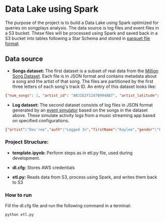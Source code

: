 # Data Lake using Spark

The purpose of the project is to build a Data Lake using Spark optimized for queries on songplays analysis. The data source is log files and event files in a S3 bucket. These files will be processed using Spark and saved back in a S3 bucket into tables following a Star Schema and stored in [parquet file format](https://spark.apache.org/docs/latest/sql-data-sources-parquet.html).

## Data source
- **Songs dataset:** The first dataset is a subset of real data from the [Million Song Dataset](http://millionsongdataset.com/). Each file is in JSON format and contains metadata about a song and the artist of that song. The files are partitioned by the first three letters of each song's track ID. An entry of this dataset looks like:

```json
{"num_songs": 1, "artist_id": "ARJIE2Y1187B994AB7", "artist_latitude": null, "artist_longitude": null, "artist_location": "", "artist_name": "Line Renaud", "song_id": "SOUPIRU12A6D4FA1E1", "title": "Der Kleine Dompfaff", "duration": 152.92036, "year": 0}
```

- **Log dataset:** The second dataset consists of log files in JSON format generated by an [event simulator](https://github.com/Interana/eventsim) based on the songs in the dataset above. These simulate activity logs from a music streaming app based on specified configurations.

```json
{"artist":"Des'ree","auth":"Logged In","firstName":"Kaylee","gender":"F","itemInSession":1,"lastName":"Summers","length":246.30812,"level":"free","location":"Phoenix-Mesa-Scottsdale, AZ","method":"PUT","page":"NextSong","registration":1540344794796.0,"sessionId":139,"song":"You Gotta Be","status":200,"ts":1541106106796,"userAgent":"\"Mozilla\/5.0 (Windows NT 6.1; WOW64) AppleWebKit\/537.36 (KHTML, like Gecko) Chrome\/35.0.1916.153 Safari\/537.36\"","userId":"8"}
```

### Project Structure:

- **template.ipynb:** Perform steps as in etl.py file, used during development.

- **dl.cfg:** Stores AWS credentials

- **etl.py:** Reads data from S3, process using Spark, and writes them back to S3

### How to run

Fill the dl.cfg file and run the following command in a terminal:

```
python etl.py
```